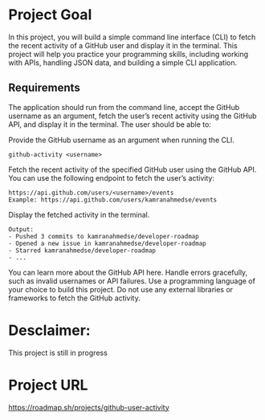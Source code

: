 # Project Goal
In this project, you will build a simple command line interface (CLI) to fetch the recent activity of a GitHub user and display it in the terminal. This project will help you practice your programming skills, including working with APIs, handling JSON data, and building a simple CLI application.

## Requirements
The application should run from the command line, accept the GitHub username as an argument, fetch the user’s recent activity using the GitHub API, and display it in the terminal. The user should be able to:

Provide the GitHub username as an argument when running the CLI.
```
github-activity <username>
```
Fetch the recent activity of the specified GitHub user using the GitHub API. You can use the following endpoint to fetch the user’s activity:
```
https://api.github.com/users/<username>/events
Example: https://api.github.com/users/kamranahmedse/events
```
Display the fetched activity in the terminal.
```
Output:
- Pushed 3 commits to kamranahmedse/developer-roadmap
- Opened a new issue in kamranahmedse/developer-roadmap
- Starred kamranahmedse/developer-roadmap
- ...
```
You can learn more about the GitHub API here.
Handle errors gracefully, such as invalid usernames or API failures.
Use a programming language of your choice to build this project.
Do not use any external libraries or frameworks to fetch the GitHub activity.

# Desclaimer:
This project is still in progress

# Project URL
https://roadmap.sh/projects/github-user-activity